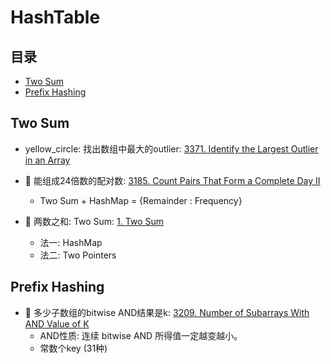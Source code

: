 # HashTable

## 目录
* [Two Sum](#Two-Sum)
* [Prefix Hashing](#Prefix-Hashing)

## Two Sum
* yellow_circle: 找出数组中最大的outlier: [3371. Identify the Largest Outlier in an Array](https://github.com/szhou12/leetcode-go/tree/main/leetcode/3371-Identify-the-Largest-Outlier-in-an-Array)

* :red_circle: 能组成24倍数的配对数: [3185. Count Pairs That Form a Complete Day II](https://github.com/szhou12/leetcode-go/tree/main/leetcode/3185-Count-Pairs-That-Form-a-Complete-Day-II)
    - Two Sum + HashMap = {Remainder : Frequency}

* :red_circle: 两数之和: Two Sum: [1. Two Sum](https://github.com/szhou12/leetcode-go/tree/main/leetcode/0001-Two-Sum)
    - 法一: HashMap
    - 法二: Two Pointers

## Prefix Hashing
* :red_circle: 多少子数组的bitwise AND结果是k: [3209. Number of Subarrays With AND Value of K](https://github.com/szhou12/leetcode-go/tree/main/leetcode/3209-Number-of-Subarrays-With-AND-Value-of-K)
    * AND性质: 连续 bitwise AND 所得值一定越变越小。
    * 常数个key (31种)